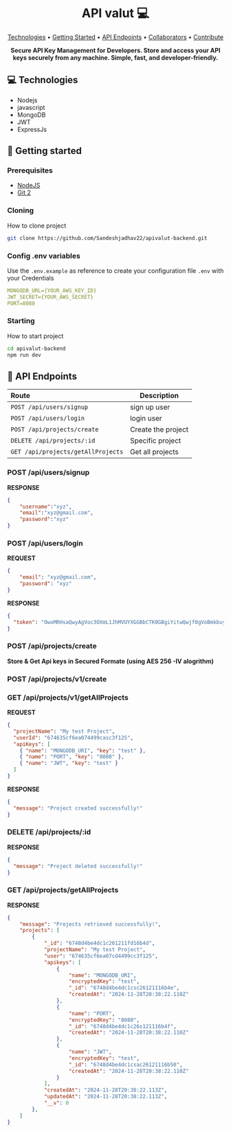 <h1 align="center" style="font-weight: bold;">API valut 💻</h1>

<p align="center">
 <a href="#tech">Technologies</a> • 
 <a href="#started">Getting Started</a> • 
  <a href="#routes">API Endpoints</a> •
 <a href="#colab">Collaborators</a> •
 <a href="#contribute">Contribute</a>
</p>

<p align="center">
    <b>Secure API Key Management for Developers. Store and access your API keys securely from any machine. Simple, fast, and developer-friendly.</b>
</p>

<h2 id="technologies">💻 Technologies</h2>

- Nodejs
- javascript
- MongoDB
- JWT
- ExpressJs

<h2 id="started">🚀 Getting started</h2>

<h3>Prerequisites</h3>

- [NodeJS](https://github.com/)
- [Git 2](https://github.com)

<h3>Cloning</h3>

How to clone project

```bash
git clone https://github.com/Sandeshjadhav22/apivalut-backend.git
```

<h3>Config .env variables</h2>

Use the `.env.example` as reference to create your configuration file `.env` with your Credentials

```yaml
MONGODB_URL={YOUR_AWS_KEY_ID}
JWT_SECRET={YOUR_AWS_SECRET}
PORT=8080
```

<h3>Starting</h3>

How to start project

```bash
cd apivalut-backend
npm run dev
```

<h2 id="routes">📍 API Endpoints</h2>

| Route | Description                |
| :-------- |------------------------- |
| `POST /api/users/signup`|  sign up user |
| `POST /api/users/login`|  login user |
| `POST /api/projects/create`|Create the project |
| `DELETE /api/projects/:id`|  Specific project |
| `GET /api/projects/getAllProjects`|  Get all projects |

<h3 id="get-auth-detail">POST /api/users/signup</h3>

**RESPONSE**
```json
{
    "username":"xyz",
    "email":"xyz@gmail.com",
    "password":"xyz"
}
```

<h3 id="post-auth-detail">POST /api/users/login</h3>

**REQUEST**
```json
{
    "email": "xyz@gmail.com",
    "password": "xyz"
}
```

**RESPONSE**
```json
{
  "token": "OwoMRHsaQwyAgVoc3OXmL1JhMVUYXGGBbCTK0GBgiYitwQwjf0gVoBmkbuyy0pSi"
}
```


<h3 id="post-auth-detail">POST /api/projects/create</h3>


**Store & Get Api keys in Secured Formate (using AES 256 -IV alogrithm)**
<h3 id="post-auth-detail">POST /api/projects/v1/create</h3>
<h3 id="post-auth-detail">GET /api/projects/v1/getAllProjects</h3>


**REQUEST**
```json
{
  "projectName": "My test Project",
  "userId": "674635cf6ea074499casc3f125",
  "apiKeys": [
    { "name": "MONGODB_URI", "key": "test" },
    { "name": "PORT", "key": "8080" },
    { "name": "JWT", "key": "test" }
  ]
} 

```

**RESPONSE**
```json
{
  "message": "Project created successfully!"
}
```


<h3 id="post-auth-detail">DELETE /api/projects/:id</h3>

**RESPONSE**
```json
{
  "message": "Project deleted successfully!"
}
```


<h3 id="post-auth-detail">GET /api/projects/getAllProjects</h3>



**RESPONSE**
```json
{
    "message": "Projects retrieved successfully!",
    "projects": [
        {
            "_id": "6748d4be4dc1c261211fd16b4d",
            "projectName": "My test Project",
            "user": "674635cf6ea07cd4499cc3f125",
            "apikeys": [
                {
                    "name": "MONGODB_URI",
                    "encryptedKey": "test",
                    "_id": "6748d4be4dc1csc26121116b4e",
                    "createdAt": "2024-11-28T20:38:22.110Z"
                },
                {
                    "name": "PORT",
                    "encryptedKey": "8080",
                    "_id": "6748d4be4dc1c26s121116b4f",
                    "createdAt": "2024-11-28T20:38:22.110Z"
                },
                {
                    "name": "JWT",
                    "encryptedKey": "test",
                    "_id": "6748d4be4dc1csac26121116b50",
                    "createdAt": "2024-11-28T20:38:22.110Z"
                }
            ],
            "createdAt": "2024-11-28T20:38:22.113Z",
            "updatedAt": "2024-11-28T20:38:22.113Z",
            "__v": 0
        },
    ]
}
```
